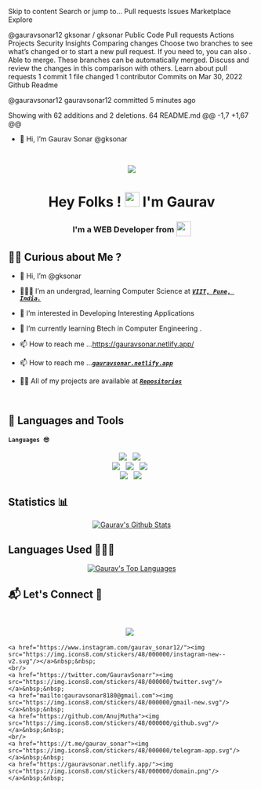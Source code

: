 Skip to content
Search or jump to…
Pull requests
Issues
Marketplace
Explore
 
@gauravsonar12 
gksonar
/
gksonar
Public
Code
Pull requests
Actions
Projects
Security
Insights
Comparing changes
Choose two branches to see what’s changed or to start a new pull request. If you need to, you can also .
      Able to merge. These branches can be automatically merged.
Discuss and review the changes in this comparison with others. Learn about pull requests
 1 commit
 1 file changed
 1 contributor
Commits on Mar 30, 2022
Github Readme

@gauravsonar12
gauravsonar12 committed 5 minutes ago
  
Showing  with 62 additions and 2 deletions.
 64  README.md 
@@ -1,7 +1,67 @@
- 👋 Hi, I’m Gaurav Sonar @gksonar 

<br/>

<p align="center">
<code><img src = "https://komarev.com/ghpvc/?username=gksonar&color=brightgreen&style=flat-square"></img></code>
</p>
<h1 align="center">Hey Folks ! <img src="https://raw.githubusercontent.com/MartinHeinz/MartinHeinz/master/wave.gif" width="30px"> I'm Gaurav</h1>
<h3 align="center">I'm a WEB Developer from <sub><sub><img src="assets/india_flag.png" width="30px"></sub></sub></h3>

## 🙋‍♂️ Curious about Me ? 
- 👋 Hi, I’m @gksonar

- 👨🏻‍🎓 I’m an undergrad, learning Computer Science at **_[`VIIT, Pune, India.`](https://pict.edu/about_us/)_** 

- 👀 I’m interested in Developing Interesting Applications 
- 🌱 I’m currently learning Btech in Computer Engineering .
- 📫 How to reach me ...https://gauravsonar.netlify.app/

- 📫 How to reach me ...**_[`gauravsonar.netlify.app`](https://github.com/gksonar?tab=repositories)_**

- 👨‍💻 All of my projects are available at **_[`Repositories`](https://github.com/gksonar?tab=repositories)_**

<br/>

## 🚀 Languages and Tools


#### `Languages 😎`
<div align="center" >
<img src="https://img.icons8.com/color/48/000000/java.svg"/>&nbsp;&nbsp;
<img src="https://img.icons8.com/color/48/000000/python.svg"/>&nbsp;&nbsp;
<br/>
<img src="https://img.icons8.com/color/48/000000/javascript--v2.svg"/>&nbsp;&nbsp;
<img src="https://img.icons8.com/officexs/48/000000/php-logo.svg"/>&nbsp;&nbsp;
<img src="https://img.icons8.com/color/48/000000/html-5--v1.svg"/>&nbsp;&nbsp;
<br/>
<img src="https://img.icons8.com/color/48/000000/c-programming.svg"/>&nbsp;&nbsp;
<img src="https://img.icons8.com/color/48/000000/c-plus-plus-logo.svg"/>&nbsp;
</div>

<h2 align="start">Statistics 📊</h2>
<p align="center">
    <a href="https://github.com/gksonar"><img alt="Gaurav's Github Stats" src="https://github-readme-stats.vercel.app/api?username=gksonar&bg_color=30,642B73,C6426E&title_color=fff&text_color=fff&show_icons=true&icon_color=fff&border_radius=20&border_color=fff&include_all_commits=true&line_height=25&custom_title=Gaurav%20sonar%27s%20Github%20Stats" /></a> 
</p>
<h2 align="start">Languages Used 👨🏻‍💻</h2>
<p align="center">
        <a href="https://github.com/gksonar"><img alt="Gaurav's Top Languages" src="https://github-readme-stats.vercel.app/api/top-langs/?username=gksonar&layout=compact&langs_count=10&bg_color=30,4776E6,8E54E9&text_color=fff&title_color=fff&border_radius=20&card_width=445" /></a>
</p>

<h2 align="start">📬 Let's Connect 🔗</h2>
<br/>
<p align="center">
    <a href="https://www.linkedin.com/in/gaurav-sonar-aaa89a159/"><img src="https://img.icons8.com/stickers/48/000000/linkedin.svg"/></a>&nbsp;&nbsp;

    <a href="https://www.instagram.com/gaurav_sonar12/"><img src="https://img.icons8.com/stickers/48/000000/instagram-new--v2.svg"/></a>&nbsp;&nbsp;
    <br/>
    <a href="https://twitter.com/GauravSonarr"><img src="https://img.icons8.com/stickers/48/000000/twitter.svg"/></a>&nbsp;&nbsp;
    <a href="mailto:gauravsonar8180@gmail.com"><img src="https://img.icons8.com/stickers/48/000000/gmail-new.svg"/></a>&nbsp;&nbsp;
    <a href="https://github.com/AnujMutha"><img src="https://img.icons8.com/stickers/48/000000/github.svg"/></a>&nbsp;&nbsp;
    <br/>
    <a href="https://t.me/gaurav_sonar"><img src="https://img.icons8.com/stickers/48/000000/telegram-app.svg"/></a>&nbsp;&nbsp;
    <a href="https://gauravsonar.netlify.app/"><img src="https://img.icons8.com/stickers/48/000000/domain.png"/></a>&nbsp;&nbsp;

</p> 
<br/>

<!---
gksonar/gksonar is a ✨ special ✨ repository because its `README.md` (this file) appears on your GitHub profile.
© 2022 GitHub, Inc.
Terms
Privacy
Security
Status
Docs
Contact GitHub
Pricing
API
Training
Blog
About
